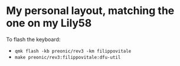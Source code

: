 # My personal layout, matching the one on my Lily58

To flash the keyboard:
- `qmk flash -kb preonic/rev3 -km filippovitale`
- `make preonic/rev3:filippovitale:dfu-util`
